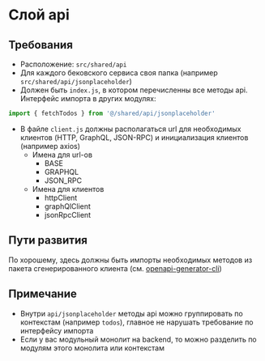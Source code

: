 # Слой api

## Требования
- Расположение: `src/shared/api`
- Для каждого бековского сервиса своя папка (например `src/shared/api/jsonplaceholder`)
- Должен быть `index.js`, в котором перечисленны все методы api. Интерфейс импорта в других модулях:
```javascript
import { fetchTodos } from '@/shared/api/jsonplaceholder'
```
- В файле `client.js` должны располагаться url для необходимых клиентов (HTTP, GraphQL, JSON-RPC) и инициализация
  клиентов (например axios)
    - Имена для url-ов
        - BASE
        - GRAPHQL
        - JSON_RPC
    - Имена для клиентов
        - httpClient
        - graphQlClient
        - jsonRpcClient

## Пути развития
По хорошему, здесь должны быть импорты необходимых методов из пакета сгенерированного клиента (см. [openapi-generator-cli](https://github.com/OpenAPITools/openapi-generator-cli))

## Примечание
- Внутри `api/jsonplaceholder` методы api можно группировать по контекстам (например `todos`), главное не нарушать требование по интерфейсу импорта
- Если у вас модульный монолит на backend, то можно разделить по модулям этого монолита или контекстам
